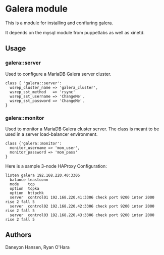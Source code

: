 # Galera module

This is a module for installing and confiuring galera.

It depends on the mysql module from puppetlabs as well as xinetd.

## Usage

### galera::server

  Used to configure a MariaDB Galera server cluster.

    class { 'galera::server':
      wsrep_cluster_name => 'galera_cluster',
      wsrep_sst_method   => 'rsync'
      wsrep_sst_username => 'ChangeMe',
      wsrep_sst_password => 'ChangeMe',
    }

### galera::monitor

  Used to monitor a MariaDB Galera cluster server. The class is meant
  to be used in a server load-balancer environment.

    class {'galera::monitor':
      monitor_username => 'mon_user',
      monitor_password => 'mon_pass'
    }

  Here is a sample 3-node HAProxy Configuration:

    listen galera 192.168.220.40:3306
      balance leastconn
      mode    tcp
      option  tcpka
      option  httpchk
      server  control01 192.168.220.41:3306 check port 9200 inter 2000 rise 2 fall 5
      server  control02 192.168.220.42:3306 check port 9200 inter 2000 rise 2 fall 5
      server  control03 192.168.220.43:3306 check port 9200 inter 2000 rise 2 fall 5

## Authors

Daneyon Hansen, Ryan O'Hara
